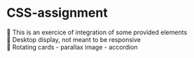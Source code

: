 ﻿# CSS-assignment
🎨 This is an exercice of integration of some provided elements</br>
🎨 Desktop display, not meant to be responsive</br>
🎨 Rotating cards - parallax image - accordion
